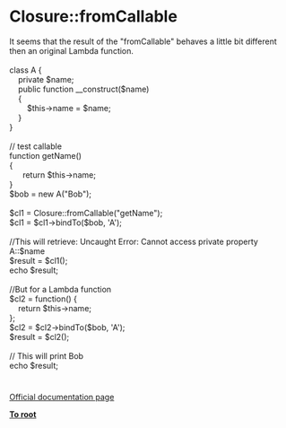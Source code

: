 # Closure::fromCallable




<div class="phpcode"><span class="html">
It seems that the result of the &quot;fromCallable&quot; behaves a little bit different then an original Lambda function.<br><br>class A {<br>&#xA0; &#xA0; private $name;<br>&#xA0; &#xA0; public function __construct($name)<br>&#xA0; &#xA0; {<br>&#xA0; &#xA0; &#xA0; &#xA0; $this-&gt;name = $name;<br>&#xA0; &#xA0; }<br>}<br><br>// test callable<br>function getName()<br>{<br>&#xA0; &#xA0; &#xA0; return $this-&gt;name;<br>}<br>$bob = new A(&quot;Bob&quot;);<br><br>$cl1 = Closure::fromCallable(&quot;getName&quot;);<br>$cl1 = $cl1-&gt;bindTo($bob, &apos;A&apos;);<br><br>//This will retrieve: Uncaught Error: Cannot access private property A::$name <br>$result = $cl1();<br>echo $result;<br><br>//But for a Lambda function<br>$cl2 = function() {<br>&#xA0; &#xA0; return $this-&gt;name;<br>};<br>$cl2 = $cl2-&gt;bindTo($bob, &apos;A&apos;);<br>$result = $cl2();<br><br>// This will print Bob<br>echo $result;</span>
</div>
  

#

[Official documentation page](https://www.php.net/manual/en/closure.fromcallable.php)

**[To root](/README.md)**